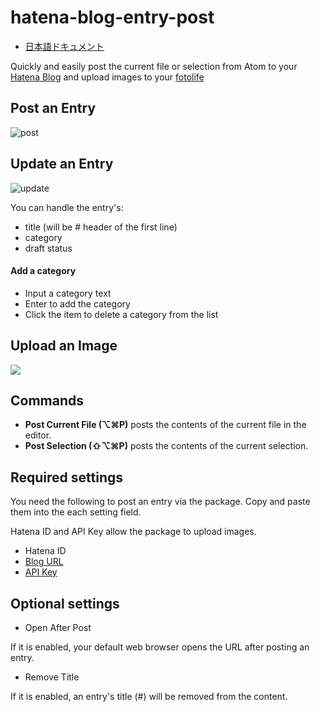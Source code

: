 # hatena-blog-entry-post

- [日本語ドキュメント](https://github.com/uraway/hatena-blog-entry-post/blob/master/ja.md)

Quickly and easily post the current file or selection from Atom to your [Hatena Blog](http://hatenablog.com/) and upload images to your [fotolife](http://f.hatena.ne.jp/)

## Post an Entry

![post](https://cloud.githubusercontent.com/assets/15242484/15038403/6d8b222a-12de-11e6-8ce5-60257b8dc153.gif)

## Update an Entry
![update](https://cloud.githubusercontent.com/assets/15242484/15038407/76a75a54-12de-11e6-971f-68ef5097a13b.gif)

You can handle the entry's:
- title (will be # header of the first line)
- category
- draft status

#### Add a category
- Input a category text
- Enter to add the category
- Click the item to delete a category from the list

## Upload an Image

![](https://zippy.gfycat.com/HardtofindDampIrishredandwhitesetter.gif)

## Commands
- **Post Current File (⌥⌘P)** posts the contents of the current file in the editor.
- **Post Selection (⇧⌥⌘P)** posts the contents of the current selection.

## Required settings
You need the following to post an entry via the package. Copy and paste them into the each setting field.

Hatena ID and API Key allow the package to upload images.

- Hatena ID
- [Blog URL](http://blog.hatena.ne.jp/my/config)
- [API Key](http://blog.hatena.ne.jp/my/config/detail)

## Optional settings

- Open After Post

If it is enabled, your default web browser opens the URL after posting an entry.

- Remove Title

If it is enabled, an entry's title (#) will be removed from the content.

